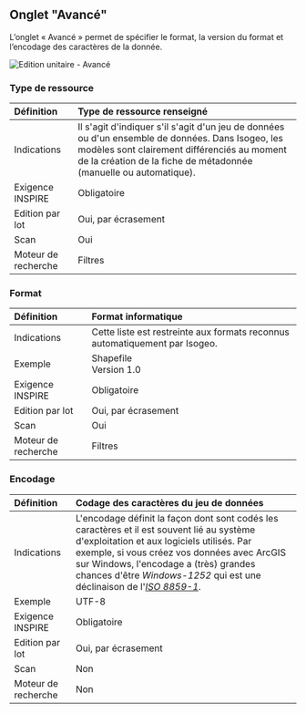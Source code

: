## Onglet "Avancé"

L’onglet « Avancé » permet de spécifier le format, la version du format et l’encodage des caractères de la donnée.

![Edition unitaire - Avancé](/fr/images/inv_edit_one_advanced.png "L'édition unitaire - onglet Avancé")

### Type de ressource

| Définition          | Type de ressource renseigné                       |
| :------------------ | :------------------------------------------------ |
| Indications         | Il s'agit d'indiquer s'il s'agit d'un jeu de données ou d'un ensemble de données. Dans Isogeo, les modèles sont clairement différenciés au moment de la création de la fiche de métadonnée (manuelle ou automatique). |
| Exigence INSPIRE    | Obligatoire                   |
| Edition par lot     | Oui, par écrasement           |
| Scan                | Oui                           |
| Moteur de recherche | Filtres                       |

### Format

| Définition          | Format informatique                               |
| :------------------ | :------------------------------------------------ |
| Indications         | Cette liste est restreinte aux formats reconnus automatiquement par Isogeo. |
| Exemple             | Shapefile<br />Version 1.0|
| Exigence INSPIRE    | Obligatoire                   |
| Edition par lot     | Oui, par écrasement           |
| Scan                | Oui                           |
| Moteur de recherche | Filtres                       |

### Encodage

| Définition          | Codage des caractères du jeu de données           |
| :------------------ | :------------------------------------------------ |
| Indications         | L'encodage définit la façon dont sont codés les caractères et il est souvent lié au système d'exploitation et aux logiciels utilisés. Par exemple, si vous créez vos données avec ArcGIS sur Windows, l'encodage a (très) grandes chances d'être *Windows-1252* qui est une déclinaison de l'*[ISO 8859-1](https://fr.wikipedia.org/wiki/ISO_8859-1)*. |
| Exemple             | UTF-8 |
| Exigence INSPIRE    | Obligatoire                   |
| Edition par lot     | Oui, par écrasement           |
| Scan                | Non                           |
| Moteur de recherche | Non                           |
